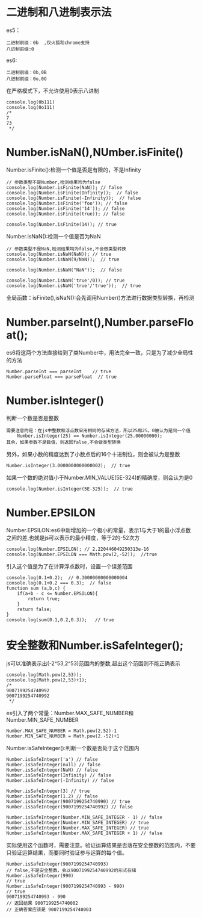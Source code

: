 # 二进制和八进制表示法

es5：

    二进制前缀：0b  ,仅火狐和chrome支持
    八进制前缀:0

es6:

    二进制前缀：0b,0B
    八进制前缀：0o,0O

在严格模式下，不允许使用0表示八进制

```
console.log(0b111)
console.log(0o111)
/*
7
73
 */
```

# Number.isNaN(),NUmber.isFinite()

Number.isFinite():检测一个值是否是有限的，不是Infinity
```
// 参数类型不是Number,检测结果均为false
console.log(Number.isFinite(NaN)); // false
console.log(Number.isFinite(Infinity));  // false
console.log(Number.isFinite(-Infinity));  // false
console.log(Number.isFinite('foo')); // false
console.log(Number.isFinite('14')); // false
console.log(Number.isFinite(true)); // false

console.log(Number.isFinite(14)); // true
```

Number.isNaN():检测一个值是否为NaN
```
// 参数类型不是NaN,检测结果均为false,不会做类型转换
console.log(Number.isNaN(NaN)); // true
console.log(Number.isNaN(9/NaN));  // true

console.log(Number.isNaN("NaN"));  // false

console.log(Number.isNaN('true'/0)); // true
console.log(Number.isNaN('true'/'true'));  // true
```

全局函数：isFinite(),isNaN():会先调用Number()方法进行数据类型转换，再检测

# Number.parseInt(),Number.parseFloat();

es6将这两个方法直接给到了类Number中，用法完全一致，只是为了减少全局性的方法

    Number.parseInt === parseInt    // true
    Number.parseFloat === parseFloat  // true

# Number.isInteger()

判断一个数是否是整数

    需要注意的是：在js中整数和浮点数采用相同的存储方法，所以25和25。0被认为是同一个值
        Number.isInteger(25) == Number.isInteger(25.00000000);
    其余，如果参数不是数值，则返回false,不会做类型转换

另外，如果小数的精度达到了小数点后的16个十进制位，则会被认为是整数

    Number.isInteger(3.0000000000000002);  // true

如果一个数的绝对值小于Number.MIN_VALUE(5E-324)的精确度，则会认为是0

    console.log(Number.isInteger(5E-325));  // true

# Number.EPSILON
Number.EPSILON:es6中新增加的一个极小的常量，表示1与大于1的最小浮点数之间的差,也就是js可以表示的最小精度，等于2的-52次方

```
console.log(Number.EPSILON); // 2.220446049250313e-16
console.log(Number.EPSILON === Math.pow(2,-52));  //true 
```

引入这个值是为了在计算浮点数时，设置一个误差范围

```
console.log(0.1+0.2);  // 0.30000000000000004
console.log(0.1+0.2 === 0.3);  // false
function sum (a,b,c) {
    if(a+b - c <= Number.EPSILON){
        return true;
    }
    return false;
}
console.log(sum(0.1,0.2,0.3));   // true
```

# 安全整数和Number.isSafeInteger();

js可以准确表示出(-2^53,2^53)范围内的整数,超出这个范围则不能正确表示

```
console.log(Math.pow(2,53));
console.log(Math.pow(2,53)+1);
/*
9007199254740992
9007199254740992
 */
```

es引入了两个常量：Number.MAX_SAFE_NUMBER和Number.MIN_SAFE_NUMBER

    Number.MAX_SAFE_NUMBER = Math.pow(2,52)-1
    Number.MIN_SAFE_NUMBER = Math.pow(2.-52)+1

Number.isSafeInteger():判断一个数是否处于这个范围内

```
Number.isSafeInteger('a') // false
Number.isSafeInteger(null) // false
Number.isSafeInteger(NaN) // false
Number.isSafeInteger(Infinity) // false
Number.isSafeInteger(-Infinity) // false

Number.isSafeInteger(3) // true
Number.isSafeInteger(1.2) // false
Number.isSafeInteger(9007199254740990) // true
Number.isSafeInteger(9007199254740992) // false

Number.isSafeInteger(Number.MIN_SAFE_INTEGER - 1) // false
Number.isSafeInteger(Number.MIN_SAFE_INTEGER) // true
Number.isSafeInteger(Number.MAX_SAFE_INTEGER) // true
Number.isSafeInteger(Number.MAX_SAFE_INTEGER + 1) // false
```

实际使用这个函数时，需要注意。验证运算结果是否落在安全整数的范围内，不要只验证运算结果，而要同时验证参与运算的每个值。
```
Number.isSafeInteger(9007199254740993)
// false,不是安全整数，会以9007199254740992的形式存储
Number.isSafeInteger(990)
// true
Number.isSafeInteger(9007199254740993 - 990)
// true
9007199254740993 - 990
// 返回结果 9007199254740002
// 正确答案应该是 9007199254740003
```
